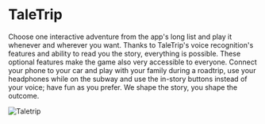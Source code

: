 # TaleTrip

Choose one interactive adventure from the app's long list and play it whenever and wherever you want. Thanks to TaleTrip's voice recognition's features and ability to read you the story, everything is possible. These optional features
make the game also very accessible to everyone. Connect your phone to your car and play with your family during a roadtrip, use your headphones while on the subway and use the in-story buttons instead of your voice; have fun as
you prefer. We shape the story, you shape the outcome.

![Taletrip](https://user-images.githubusercontent.com/81416309/164681299-b21b4d50-2e8c-4554-9caa-069a01424f7a.png)
